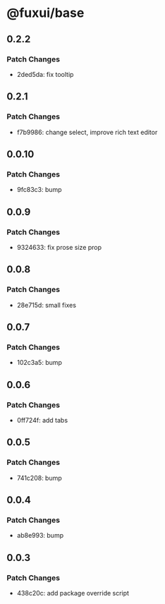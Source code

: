 # @fuxui/base

## 0.2.2

### Patch Changes

- 2ded5da: fix tooltip

## 0.2.1

### Patch Changes

- f7b9986: change select, improve rich text editor

## 0.0.10

### Patch Changes

- 9fc83c3: bump

## 0.0.9

### Patch Changes

- 9324633: fix prose size prop

## 0.0.8

### Patch Changes

- 28e715d: small fixes

## 0.0.7

### Patch Changes

- 102c3a5: bump

## 0.0.6

### Patch Changes

- 0ff724f: add tabs

## 0.0.5

### Patch Changes

- 741c208: bump

## 0.0.4

### Patch Changes

- ab8e993: bump

## 0.0.3

### Patch Changes

- 438c20c: add package override script
